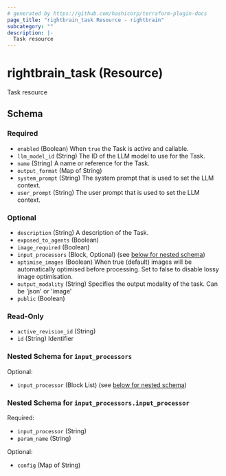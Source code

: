 ```yaml
---
# generated by https://github.com/hashicorp/terraform-plugin-docs
page_title: "rightbrain_task Resource - rightbrain"
subcategory: ""
description: |-
  Task resource
---
```


# rightbrain_task (Resource)

Task resource



<!-- schema generated by tfplugindocs -->
## Schema

### Required

- `enabled` (Boolean) When `true` the Task is active and callable.
- `llm_model_id` (String) The ID of the LLM model to use for the Task.
- `name` (String) A name or reference for the Task.
- `output_format` (Map of String)
- `system_prompt` (String) The system prompt that is used to set the LLM context.
- `user_prompt` (String) The user prompt that is used to set the LLM context.

### Optional

- `description` (String) A description of the Task.
- `exposed_to_agents` (Boolean)
- `image_required` (Boolean)
- `input_processors` (Block, Optional) (see [below for nested schema](#nestedblock--input_processors))
- `optimise_images` (Boolean) When true (default) images will be automatically optimised before processing. Set to false to disable lossy image optimisation.
- `output_modality` (String) Specifies the output modality of the task. Can be 'json' or 'image'
- `public` (Boolean)

### Read-Only

- `active_revision_id` (String)
- `id` (String) Identifier

<a id="nestedblock--input_processors"></a>
### Nested Schema for `input_processors`

Optional:

- `input_processor` (Block List) (see [below for nested schema](#nestedblock--input_processors--input_processor))

<a id="nestedblock--input_processors--input_processor"></a>
### Nested Schema for `input_processors.input_processor`

Required:

- `input_processor` (String)
- `param_name` (String)

Optional:

- `config` (Map of String)
